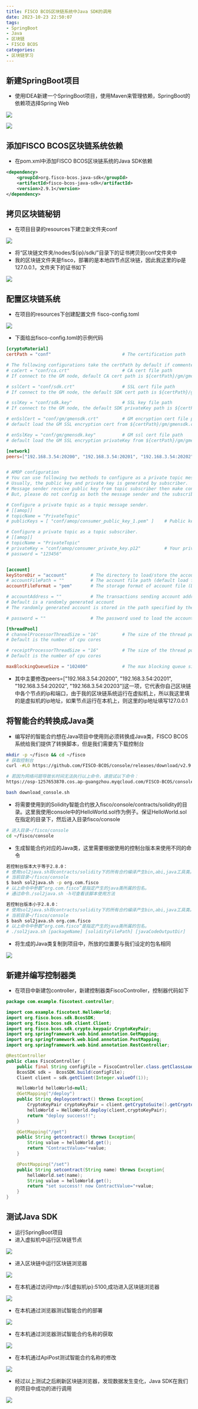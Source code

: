 ```yaml
---
title: FISCO BCOS区块链系统中Java SDK的调用
date: 2023-10-23 22:50:07
tags:
- SpringBoot
- Java
- 区块链
- FISCO BCOS
categories:
- 区块链学习
---
```


## 新建SpringBoot项目

- 使用IDEA新建一个SpringBoot项目，使用Maven来管理依赖，SpringBoot的依赖项选择Spring Web

![](FISCO-BCOS区块链系统Java-SDK的调用/image-20231023231031956.png)

![](FISCO-BCOS区块链系统Java-SDK的调用/image-20231023231050248.png)

## 添加FISCO BCOS区块链系统依赖

- 在pom.xml中添加FISCO BCOS区块链系统的Java SDK依赖

~~~xml
<dependency>
	<groupId>org.fisco-bcos.java-sdk</groupId>
	<artifactId>fisco-bcos-java-sdk</artifactId>
	<version>2.9.1</version>
</dependency>
~~~

## 拷贝区块链秘钥

- 在项目目录的resources下建立新文件夹conf

![](FISCO-BCOS区块链系统Java-SDK的调用/image-20231023232852322.png)

- 将“区块链文件夹/nodes/${ip}/sdk/”目录下的证书拷贝到conf文件夹中
- 我的区块链文件夹是fisco，部署的是本地四节点区块链，因此我这里的ip是127.0.0.1，文件夹下的证书如下

![](FISCO-BCOS区块链系统Java-SDK的调用/image-20231023233636633.png)

## 配置区块链系统

- 在项目的resources下创建配置文件 fisco-config.toml

![](FISCO-BCOS区块链系统Java-SDK的调用/image-20231023234108773.png)

- 下面给出fisco-config.toml的示例代码

~~~toml
[cryptoMaterial]
certPath = "conf"                           # The certification path  

# The following configurations take the certPath by default if commented
# caCert = "conf/ca.crt"                    # CA cert file path
# If connect to the GM node, default CA cert path is ${certPath}/gm/gmca.crt

# sslCert = "conf/sdk.crt"                  # SSL cert file path
# If connect to the GM node, the default SDK cert path is ${certPath}/gm/gmsdk.crt

# sslKey = "conf/sdk.key"                   # SSL key file path
# If connect to the GM node, the default SDK privateKey path is ${certPath}/gm/gmsdk.key

# enSslCert = "conf/gm/gmensdk.crt"         # GM encryption cert file path
# default load the GM SSL encryption cert from ${certPath}/gm/gmensdk.crt

# enSslKey = "conf/gm/gmensdk.key"          # GM ssl cert file path
# default load the GM SSL encryption privateKey from ${certPath}/gm/gmensdk.key

[network]
peers=["192.168.3.54:20200", "192.168.3.54:20201", "192.168.3.54:20202", "192.168.3.54:20203"]    # The peer list to connect


# AMOP configuration
# You can use following two methods to configure as a private topic message sender or subscriber.
# Usually, the public key and private key is generated by subscriber.
# Message sender receive public key from topic subscriber then make configuration.
# But, please do not config as both the message sender and the subscriber of one private topic, or you may send the message to yourself.

# Configure a private topic as a topic message sender.
# [[amop]]
# topicName = "PrivateTopic"
# publicKeys = [ "conf/amop/consumer_public_key_1.pem" ]    # Public keys of the nodes that you want to send AMOP message of this topic to.

# Configure a private topic as a topic subscriber.
# [[amop]]
# topicName = "PrivateTopic"
# privateKey = "conf/amop/consumer_private_key.p12"         # Your private key that used to subscriber verification.
# password = "123456"


[account]
keyStoreDir = "account"         # The directory to load/store the account file, default is "account"
# accountFilePath = ""          # The account file path (default load from the path specified by the keyStoreDir)
accountFileFormat = "pem"       # The storage format of account file (Default is "pem", "p12" as an option)

# accountAddress = ""           # The transactions sending account address
# Default is a randomly generated account
# The randomly generated account is stored in the path specified by the keyStoreDir

# password = ""                 # The password used to load the account file

[threadPool]
# channelProcessorThreadSize = "16"         # The size of the thread pool to process channel callback
# Default is the number of cpu cores

# receiptProcessorThreadSize = "16"         # The size of the thread pool to process transaction receipt notification
# Default is the number of cpu cores

maxBlockingQueueSize = "102400"             # The max blocking queue size of the thread pool

~~~

- 其中主要修改peers=["192.168.3.54:20200", "192.168.3.54:20201", "192.168.3.54:20202", "192.168.3.54:20203"]这一项，它代表你自己区块链中各个节点的ip和端口，由于我的区块链系统运行在虚拟机上，所以我这里填的是虚拟机的ip地址，如果节点运行在本机上，则这里的ip地址填写127.0.0.1

## 将智能合约转换成Java类

- 编写好的智能合约想在Java项目中使用则必须转换成Java类，FISCO BCOS系统给我们提供了转换脚本，但是我们需要先下载控制台

~~~bash
mkdir -p ~/fisco && cd ~/fisco
# 获取控制台
curl -#LO https://github.com/FISCO-BCOS/console/releases/download/v2.9.2/download_console.sh

# 若因为网络问题导致长时间无法执行以上命令，请尝试以下命令：
https://osp-1257653870.cos.ap-guangzhou.myqcloud.com/FISCO-BCOS/console/releases/v2.9.2/download_console.sh

bash download_console.sh

~~~

- 将需要使用到的Solidity智能合约放入fisco/console/contracts/solidity的目录。这里我使用console中的HelloWorld.sol作为例子。保证HelloWorld.sol在指定的目录下，然后进入目录fisco/console

~~~bash
# 进入目录~/fisco/console
cd ~/fisco/console
~~~

- 生成智能合约对应的Java类，这里需要根据使用的控制台版本来使用不同的命令

~~~bash
若控制台版本大于等于2.8.0：
# 使用sol2java.sh将contracts/solidity下的所有合约编译产生bin,abi,java工具类。
# 当前目录~/fisco/console
$ bash sol2java.sh -p org.com.fisco
# 以上命令中参数“org.com.fisco”是指定产生的java类所属的包名。
# 通过命令./sol2java.sh -h可查看该脚本使用方法

若控制台版本小于2.8.0：
# 使用sol2java.sh将contracts/solidity下的所有合约编译产生bin,abi,java工具类。
# 当前目录~/fisco/console
$ bash sol2java.sh org.com.fisco
# 以上命令中参数“org.com.fisco”是指定产生的java类所属的包名。
# ./sol2java.sh [packageName] [solidityFilePath] [javaCodeOutputDir]
~~~

- 将生成的Java类复制到项目中，所放的位置要与我们设定的包名相同

![](FISCO-BCOS区块链系统Java-SDK的调用/image-20231023234849576.png)

## 新建并编写控制器类

- 在项目中新建包controller，新建控制器类FiscoController，控制器代码如下

~~~java
package com.example.fiscotest.controller;

import com.example.fiscotest.HelloWorld;
import org.fisco.bcos.sdk.BcosSDK;
import org.fisco.bcos.sdk.client.Client;
import org.fisco.bcos.sdk.crypto.keypair.CryptoKeyPair;
import org.springframework.web.bind.annotation.GetMapping;
import org.springframework.web.bind.annotation.PostMapping;
import org.springframework.web.bind.annotation.RestController;

@RestController
public class FiscoController {
    public final String configFile = FiscoController.class.getClassLoader().getResource("fisco-config.toml").getPath();
    BcosSDK sdk =  BcosSDK.build(configFile);
    Client client = sdk.getClient(Integer.valueOf(1));

    HelloWorld helloWorld=null;
    @GetMapping("/deploy")
    public String deploycontract() throws Exception{
        CryptoKeyPair cryptoKeyPair = client.getCryptoSuite().getCryptoKeyPair();
        helloWorld = HelloWorld.deploy(client,cryptoKeyPair);
        return "deploy success!!";
    }

    @GetMapping("/get")
    public String getcontract() throws Exception{
        String value = helloWorld.get();
        return "ContractValue="+value;
    }

    @PostMapping("/set")
    public String setcontract(String name) throws Exception{
        helloWorld.set(name);
        String value = helloWorld.get();
        return "set success!! now ContractValue="+value;
    }
}

~~~



## 测试Java SDK

- 运行SpringBoot项目
- 进入虚拟机中运行区块链节点

![](FISCO-BCOS区块链系统Java-SDK的调用/image-20231023235049515.png)

- 进入区块链中运行区块链浏览器

![](FISCO-BCOS区块链系统Java-SDK的调用/image-20231023235149085.png)

- 在本机通过访问http://${虚拟机ip}:5100,成功进入区块链浏览器

![](FISCO-BCOS区块链系统Java-SDK的调用/image-20231023235516137.png)

- 在本机通过浏览器测试智能合约的部署

![](FISCO-BCOS区块链系统Java-SDK的调用/image-20231023235529721.png)

- 在本机通过浏览器测试智能合约名称的获取

![](FISCO-BCOS区块链系统Java-SDK的调用/image-20231023235547488.png)

- 在本机通过ApiPost测试智能合约名称的修改

![](FISCO-BCOS区块链系统Java-SDK的调用/image-20231023235626718.png)

- 经过以上测试之后刷新区块链浏览器，发现数据发生变化，Java SDK在我们的项目中成功的进行调用

![](FISCO-BCOS区块链系统Java-SDK的调用/image-20231023235715624.png)
